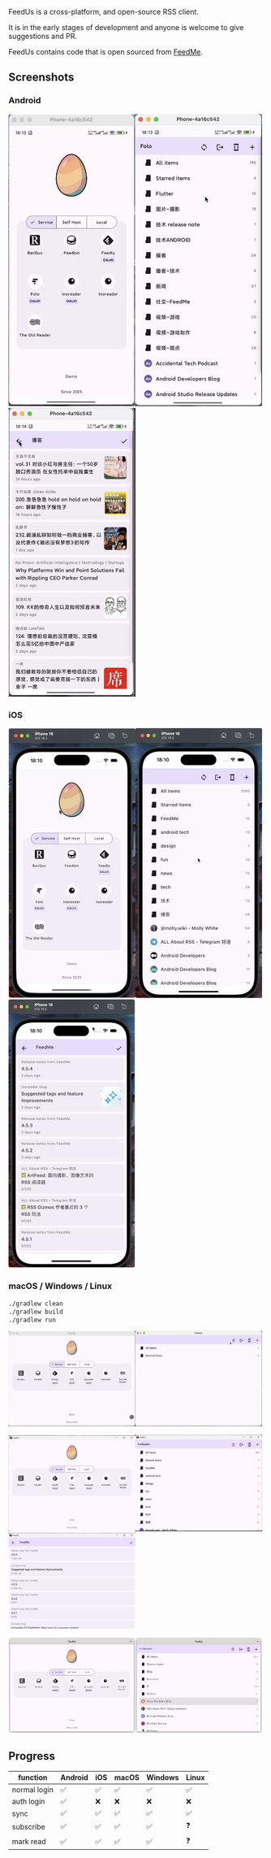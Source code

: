 FeedUs is a cross-platform, and open-source RSS client.

It is in the early stages of development and anyone is welcome to give suggestions and PR.

FeedUs contains code that is open sourced from [FeedMe](https://github.com/seazon/FeedMe).

## Screenshots
### Android
<img width="250" alt="ui-Android-login" src="./docs/imgs/android-login.png" /><img width="250" alt="ui-Android-feeds" src="./docs/imgs/android-feeds.png" /><img width="250" alt="ui-Android-articles" src="./docs/imgs/android-articles.png" />

### iOS
<img width="250" alt="ui-iOS-login" src="./docs/imgs/ios-login.png" /><img width="250" alt="ui-iOS-feeds" src="./docs/imgs/ios-feeds.png" /><img width="250" alt="ui-iOS-articles" src="./docs/imgs/ios-articles.png" />

### macOS / Windows / Linux
```
./gradlew clean
./gradlew build
./gradlew run
```
<img width="250" alt="ui-macOS-login" src="./docs/imgs/macos-login.png" /><img width="250" alt="ui-macOS-feeds" src="./docs/imgs/macos-feeds.png" />

<img width="250" alt="ui-Windows-login" src="./docs/imgs/windows-login.jpg" /><img width="250" alt="ui-Windows-feeds" src="./docs/imgs/windows-feeds.jpg" /><img width="250" alt="ui-Windows-articles" src="./docs/imgs/windows-articles.jpg" />

<img width="250" alt="ui-Linux-login" src="./docs/imgs/linux-login.png" /><img width="250" alt="ui-Linux-feeds" src="./docs/imgs/linux-feeds.png" />

## Progress
| function     | Android | iOS | macOS | Windows | Linux |
|--------------|---------|-----|-------|---------|------|
| normal login | ✅      | ✅  | ✅     | ✅      | ✅    |
| auth login   | ✅      | ❌  | ❌     | ❌      | ❌    |
| sync         | ✅      | ✅  | ✅     | ✅      | ✅    |
| subscribe    | ✅      | ✅  | ✅     | ✅      | ❓    |
| mark read    | ✅      | ✅  | ✅     | ✅      | ❓    |

